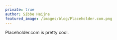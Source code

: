 ```yaml
---
private: true
author: Sibbe Heijne
featured_image: /images/blog/Placeholder.com.png
---
```


Placeholder.com is pretty cool.
